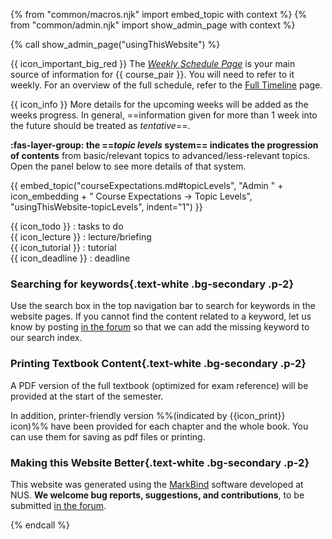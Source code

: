 {% from "common/macros.njk" import embed_topic with context %}
{% from "common/admin.njk" import show_admin_page with context %}

{% call show_admin_page("usingThisWebsite") %}
<div id="main">
<div id="essential">

{{ icon_important_big_red }} The [_Weekly Schedule Page_]({{baseUrl}}/schedule/index.html) is your main source of information for {{ course_pair }}. You will need to refer to it weekly. For an overview of the full schedule, refer to the [Full Timeline](../schedule/timeline.html) page.

{{ icon_info }} More details for the upcoming weeks will be added as the weeks progress. In general, ==information given for more than 1 week into the future should be treated as _tentative_==.

<include src="../book/about/usage.md#browsers" />
<include src="../book/about/usage.md#layers"/>

**:fas-layer-group: the ==_topic levels_ system== indicates the progression of contents** from basic/relevant topics to advanced/less-relevant topics. Open the panel below to see more details of that system.

{{ embed_topic("courseExpectations.md#topicLevels", "Admin " + icon_embedding + " Course Expectations → Topic Levels", "usingThisWebsite-topicLevels", indent="1") }}
<p/>

</div>
<div id="more">

<include src="../book/about/usage.md#conventions" name="Conventions Used" />

<div class="indented">

{{ icon_todo }} : tasks to do<br>
{{ icon_lecture }} : lecture/briefing<br>
{{ icon_tutorial }} : tutorial<br>
{{ icon_deadline }} : deadline<br>
</div>

### Searching for keywords{.text-white .bg-secondary .p-2}

Use the search box in the top navigation bar to search for keywords in the website pages. If you cannot find the content related to a keyword, let us know by posting [in the forum]({{url_forum}}) so that we can add the missing keyword to our search index.

<include src="../book/about/usage.md#saving" />

### Printing Textbook Content{.text-white .bg-secondary .p-2}

A PDF version of the full textbook (<tooltip content="i.e., contains examinable topics only">optimized for exam reference</tooltip>) will be provided at the start of the semester.

In addition, printer-friendly version %%(indicated by {{icon_print}} icon)%% have been provided for each chapter and the whole book. You can use them for saving as pdf files or printing.

### Making this Website Better{.text-white .bg-secondary .p-2}

This website was generated using the [MarkBind](https://markbind.org/) software developed at NUS. **We welcome bug reports, suggestions, and contributions**, to be submitted [in the forum]({{url_forum}}).

</div>
</div>

{% endcall %}
